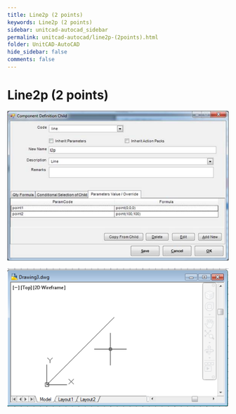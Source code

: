 ```yaml
---
title: Line2p (2 points)
keywords: Line2p (2 points)
sidebar: unitcad-autocad_sidebar
permalink: unitcad-autocad/line2p-(2points).html
folder: UnitCAD-AutoCAD
hide_sidebar: false
comments: false
---
```

# Line2p (2 points)

![](/images/line2p-component-def-child.jpg)

![](/images/line2p-drawing3.png)
